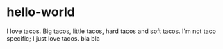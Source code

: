 # hello-world
I love tacos.  Big tacos, little tacos, hard tacos and soft tacos.  I'm not taco specific; I just love tacos. bla bla

